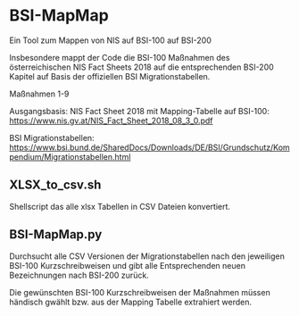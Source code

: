 # BSI-MapMap
Ein Tool zum Mappen von NIS auf BSI-100 auf BSI-200


Insbesondere mappt der Code die BSI-100 Maßnahmen des österreichischen NIS Fact Sheets 2018 auf die entsprechenden BSI-200 Kapitel auf Basis der offiziellen BSI Migrationstabellen.

Maßnahmen 1-9 

Ausgangsbasis:
NIS Fact Sheet 2018 mit Mapping-Tabelle auf BSI-100: https://www.nis.gv.at/NIS_Fact_Sheet_2018_08_3_0.pdf

BSI Migrationstabellen: https://www.bsi.bund.de/SharedDocs/Downloads/DE/BSI/Grundschutz/Kompendium/Migrationstabellen.html

## XLSX_to_csv.sh

Shellscript das alle xlsx Tabellen in CSV Dateien konvertiert.

## BSI-MapMap.py

Durchsucht alle CSV Versionen der Migrationstabellen nach den jeweiligen BSI-100 Kurzschreibweisen und gibt alle Entsprechenden neuen Bezeichnungen nach BSI-200 zurück.

Die gewünschten BSI-100 Kurzschreibweisen der Maßnahmen müssen händisch gwählt bzw. aus der Mapping Tabelle extrahiert werden.
